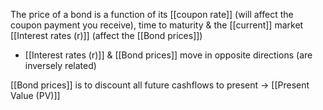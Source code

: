 The price of a bond is a function of its [[coupon rate]] (will affect the coupon payment you receive), time to maturity & the [[current]] market [[Interest rates (r)]] (affect the [[Bond prices]])
- [[Interest rates (r)]] & [[Bond prices]] move in opposite directions (are inversely related)

[[Bond prices]] is to discount all future cashflows to present $\rightarrow$ [[Present Value (PV)]]